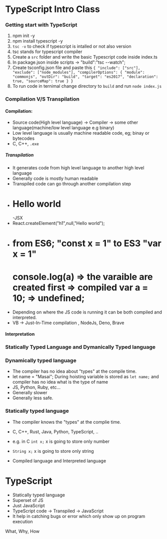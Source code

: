 # TypeScript Intro Class

### Getting start with TypeScript

1. npm init -y
2. npm install typescript -y
3. `tsc -v` to check if typescript is intalled or not also version
4. tsc stands for typescript compiler
5. Create a `src` folder and write the basic Typescript code inside index.ts
6. In package.json inside scripts -> "build":"tsc --watch";
7. Create tsconfig.json file and paste this `{ "include": ["src"], "exclude": ["node_modules"], "compilerOptions": { "module": "commonjs", "outDir": "build", "target": "es2017", "declaration": true, "sourceMap": true } }`
8. To run code in ternimal change directory to `build` and run `node index.js`

### Compilation V/S Transpilation

#### Compilation:

- Source code(High level language) -> Compiler -> some other language(machine/low level language e.g binary)
- Low level language is usually machine readable code, eg; binay or bytecodes
- C, C++, `.exe`

##### Transpilation

- It generates code from high level language to another high level language
- Generally code is mostly human readable
- Transpiled code can go through another compilation step
- <h1>Hello world</h1> -JSX
- React.createElement("h1",null,"Hello world");
- # from ES6; "const x = 1" to ES3 "var x = 1"
  console.log(a) => the varaible are created first => compiled
  var a = 10; => undefined;
  ============
- Depending on where the JS code is running it can be both compiled and interpreted.
- VB -> Just-In-Time compilation , NodeJs, Deno, Brave

#### Interpretation

### Statically Typed Language and Dymanically Typed language

### Dynamically typed language

- The compiler has no idea about "types" at the compile time.
- let name = "Masai"; During hoisting variable is stored as `let name;` and compiler has no idea what is the type of name
- JS, Python, Ruby, etc...
- Generally slower
- Generally less safe.

### Statically typed language

- The compiler knows the "types" at the complie time.
- C, C++, Rust, Java, Python, TypeScript, ..
- e.g. in C `int x;` x is going to store only number
- `String x;` x is going to store only string

- Compiled language and Interpreted language

# TypeScript

- Statically typed language
- Superset of JS
- Just JavaScript
- TypeScript code -> Transpiled -> JavaScript
- It help in catching bugs or error which only show up on program execution

What, Why, How
